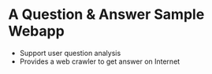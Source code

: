 # A Question & Answer Sample Webapp
* Support user question analysis
* Provides a web crawler to get answer on Internet

